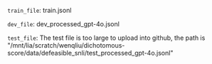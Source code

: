 `train_file`: train.jsonl

`dev_file`: dev_processed_gpt-4o.jsonl

`test_file`: The test file is too large to upload into github, the path is "/mnt/lia/scratch/wenqliu/dichotomous-score/data/defeasible_snli/test_processed_gpt-4o.jsonl"
